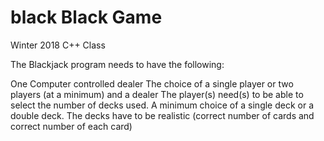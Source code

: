 # black Black Game
Winter 2018 C++ Class

The Blackjack program needs to have the following:

One Computer controlled dealer
The choice of a single player or two players (at a minimum) and a dealer
The player(s) need(s) to be able to select the number of decks used. A minimum choice of a single deck or a double deck.
The decks have to be realistic (correct number of cards and correct number of each card)
